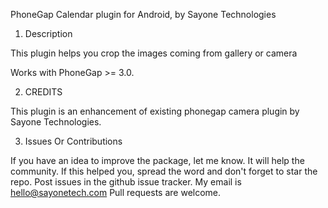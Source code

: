 PhoneGap Calendar plugin
for  Android, by Sayone Technologies


1. Description

This plugin helps you crop the images coming from  gallery or camera

Works with PhoneGap >= 3.0.


2. CREDITS

This plugin is an enhancement of existing phonegap camera plugin by Sayone Technologies.

3. Issues Or Contributions

If you have an idea to improve the package, let me know. It will help the community.
If this helped you, spread the word and don't forget to star the repo.
Post issues in the github issue tracker.
My email is hello@sayonetech.com
Pull requests are welcome.

